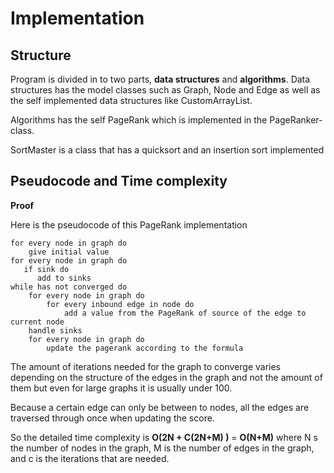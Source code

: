 

# Implementation

## Structure

Program is divided in to two parts, **data structures** and **algorithms**. Data structures has the model classes such as Graph, Node and Edge
as well as the self implemented data structures like CustomArrayList.

Algorithms has the self PageRank which is implemented in the PageRanker-class. 

SortMaster is a class that has a quicksort and an insertion sort implemented


## Pseudocode and Time complexity

**Proof**

Here is the pseudocode of this PageRank implementation
```concept
for every node in graph do
    give initial value
for every node in graph do
   if sink do
      add to sinks
while has not converged do
    for every node in graph do
        for every inbound edge in node do
            add a value from the PageRank of source of the edge to current node
    handle sinks
    for every node in graph do
        update the pagerank according to the formula
```

The amount of iterations needed for the graph to converge varies depending on the structure of the edges in the graph and not the amount of them
but even for large graphs it is usually under 100. 

Because a certain edge can only be between to nodes, all the edges are traversed through once when updating the score.

So the detailed time complexity is **O(2N + C(2N+M) )** = **O(N+M)** where N s the number of nodes in the graph, M is the number of edges in the graph,
and c is the iterations that are needed.
